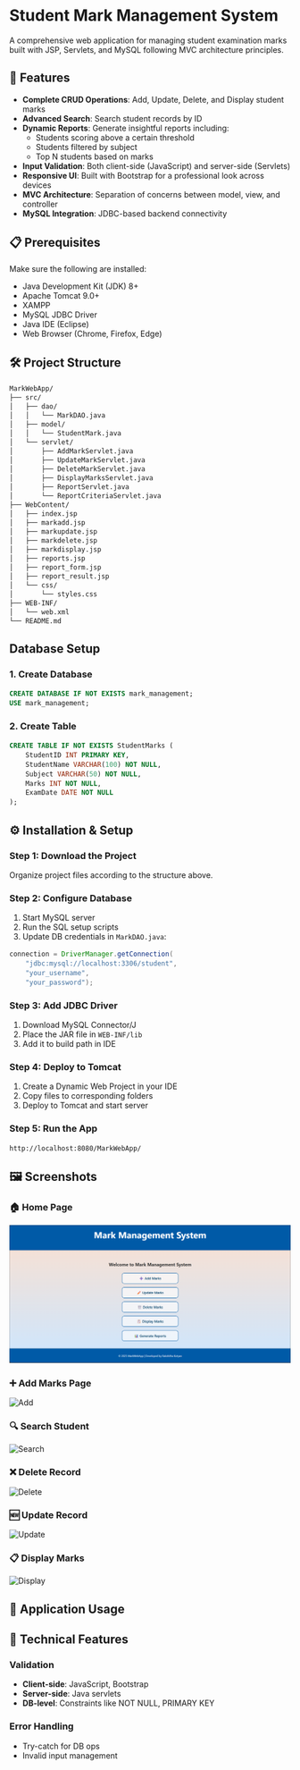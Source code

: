 
# Student Mark Management System

A comprehensive web application for managing student examination marks built with JSP, Servlets, and MySQL following MVC architecture principles.

## 🚀 Features

- **Complete CRUD Operations**: Add, Update, Delete, and Display student marks  
- **Advanced Search**: Search student records by ID  
- **Dynamic Reports**: Generate insightful reports including:  
  - Students scoring above a certain threshold  
  - Students filtered by subject  
  - Top N students based on marks  
- **Input Validation**: Both client-side (JavaScript) and server-side (Servlets)  
- **Responsive UI**: Built with Bootstrap for a professional look across devices  
- **MVC Architecture**: Separation of concerns between model, view, and controller  
- **MySQL Integration**: JDBC-based backend connectivity  

## 📋 Prerequisites

Make sure the following are installed:

- Java Development Kit (JDK) 8+
- Apache Tomcat 9.0+
- XAMPP
- MySQL JDBC Driver
- Java IDE (Eclipse)
- Web Browser (Chrome, Firefox, Edge)



## 🛠️ Project Structure

```
MarkWebApp/
├── src/
│   ├── dao/
│   │   └── MarkDAO.java
│   ├── model/
│   │   └── StudentMark.java
│   └── servlet/
│       ├── AddMarkServlet.java
│       ├── UpdateMarkServlet.java
│       ├── DeleteMarkServlet.java
│       ├── DisplayMarksServlet.java
│       ├── ReportServlet.java
│       └── ReportCriteriaServlet.java
├── WebContent/
│   ├── index.jsp
│   ├── markadd.jsp
│   ├── markupdate.jsp
│   ├── markdelete.jsp
│   ├── markdisplay.jsp
│   ├── reports.jsp
│   ├── report_form.jsp
│   ├── report_result.jsp
│   └── css/
│       └── styles.css
├── WEB-INF/
│   └── web.xml
└── README.md
```

## Database Setup

### 1. Create Database

```sql
CREATE DATABASE IF NOT EXISTS mark_management;
USE mark_management;
```

### 2. Create Table

```sql
CREATE TABLE IF NOT EXISTS StudentMarks (
    StudentID INT PRIMARY KEY,
    StudentName VARCHAR(100) NOT NULL,
    Subject VARCHAR(50) NOT NULL,
    Marks INT NOT NULL,
    ExamDate DATE NOT NULL
);
```


## ⚙️ Installation & Setup

### Step 1: Download the Project
Organize project files according to the structure above.

### Step 2: Configure Database

1. Start MySQL server  
2. Run the SQL setup scripts  
3. Update DB credentials in `MarkDAO.java`:

```java
connection = DriverManager.getConnection(
    "jdbc:mysql://localhost:3306/student",
    "your_username",
    "your_password");
```

### Step 3: Add JDBC Driver

1. Download MySQL Connector/J  
2. Place the JAR file in `WEB-INF/lib`  
3. Add it to build path in IDE  

### Step 4: Deploy to Tomcat

1. Create a Dynamic Web Project in your IDE  
2. Copy files to corresponding folders  
3. Deploy to Tomcat and start server  

### Step 5: Run the App

```
http://localhost:8080/MarkWebApp/
```

## 🖼️ Screenshots

### 🏠 Home Page
![Home](Sample_Screenshots/Home.png)

### ➕ Add Marks Page
![Add](screenshots/add.png)

### 🔍 Search Student
![Search](screenshots/search.png)

### ❌ Delete Record
![Delete](screenshots/delete.png)

### 🆕 Update Record
![Update](screenshots/update.png)

### 📋 Display Marks
![Display](screenshots/display.png)

## 🎯 Application Usage

## 🔧 Technical Features

### Validation

- **Client-side**: JavaScript, Bootstrap  
- **Server-side**: Java servlets  
- **DB-level**: Constraints like NOT NULL, PRIMARY KEY  

### Error Handling

- Try-catch for DB ops  
- Invalid input management  
